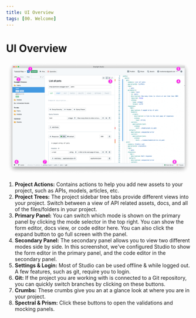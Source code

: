 ```yaml
---
title: UI Overview
tags: [00. Welcome]
---
```


# UI Overview

![](../assets/images/studio-overview.png)

1. **Project Actions:** Contains actions to help you add new assets to your project, such as APIs, models, articles, etc.
2. **Project Trees:** The project sidebar tree tabs provide different views into your project. Switch between a view of API related assets, docs, and all of the files/folders in your project.
3. **Primary Panel:** You can switch which mode is shown on the primary panel by clicking the mode selector in the top right. You can show the form editor, docs view, or code editor here. You can also click the expand button to go full screen with the panel.
4. **Secondary Panel:** The secondary panel allows you to view two different modes side by side. In this screenshot, we've configured Studio to show the form editor in the primary panel, and the code editor in the secondary panel.
5. **Settings & Login:** Most of Studio can be used offline & while logged out. A few features, such as git, require you to login.
6. **Git:** If the project you are working with is connected to a Git repository, you can quickly switch branches by clicking on these buttons.
7. **Crumbs:** These crumbs give you an at a glance look at where you are in your project.
8. **Spectral & Prism:** Click these buttons to open the validations and mocking panels.